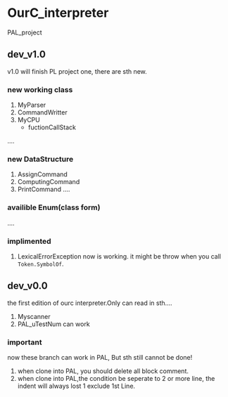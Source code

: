# OurC_interpreter
PAL_project


## dev_v1.0
v1.0 will finish PL project one, there are sth new.

### new working class
1. MyParser
2. CommandWritter
3. MyCPU
    - fuctionCallStack
    
....

### new DataStructure

1. AssignCommand
2. ComputingCommand
3. PrintCommand
....

### availible Enum(class form)
....

### implimented
1. LexicalErrorException now is working. it might be throw when you call `Token.SymbolOf`.

## dev_v0.0
the first edition of ourc interpreter.Only can read in sth....

1. Myscanner
2. PAL_uTestNum can work

### important

now these branch can work in PAL, But sth still cannot be done!

1. when clone into PAL, you should delete all block comment.
2. when clone into PAL,the condition be seperate to 2 or more line, the indent will always lost 1 exclude 1st Line. 

